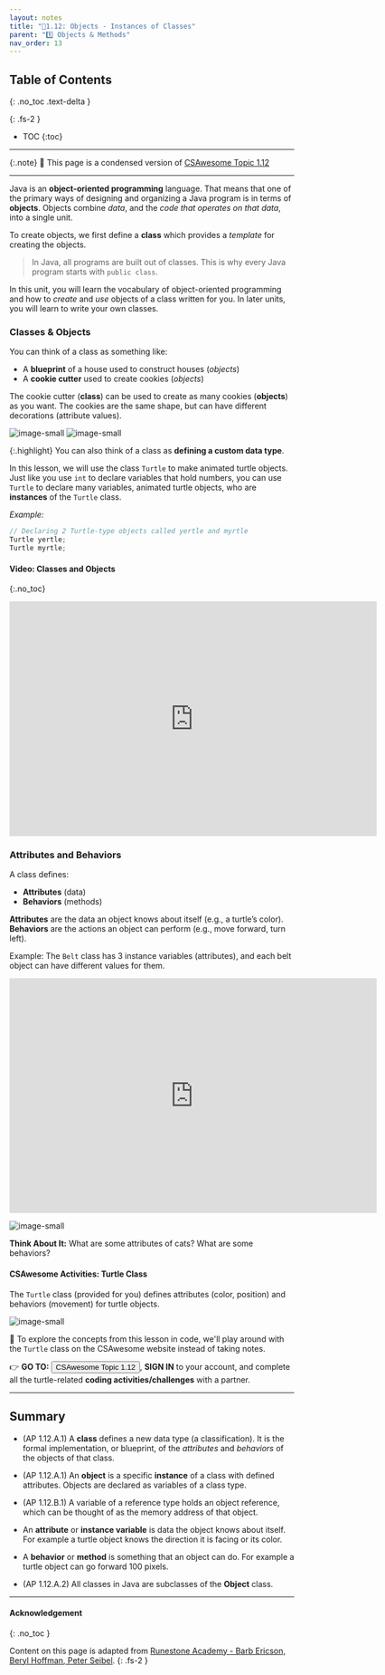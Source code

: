 ```yaml
---
layout: notes
title: "📓1.12: Objects - Instances of Classes" 
parent: "1️⃣ Objects & Methods"
nav_order: 13
---
```


## Table of Contents
{: .no_toc .text-delta }

{: .fs-2 }
- TOC
{:toc}

---

{:.note}
📖 This page is a condensed version of [CSAwesome Topic 1.12](https://runestone.academy/ns/books/published/csawesome2/topic-1-12-objects.html) 

---

Java is an **object-oriented programming** language. That means that one of the primary ways of designing and organizing a Java program is in terms of **objects**. Objects combine _data_, and the _code that operates on that data_, into a single unit.

To create objects, we first define a **class** which provides a _template_ for creating the objects. 
> In Java, all programs are built out of classes. This is why every Java program starts with `public class`.


<!--
Print out the Creature coloring sheets and crayons/markers or bring cookie cutters and playdough to class. Ask students to decorate the turtle cutouts or playdough cutouts. Tell them they have all made objects of the Creature class (or other cookie-cutter shapes). Ask them to assign some attributes such as name and color. Ask them to come up with behavior or method names such as goForward and turn.
-->

In this unit, you will learn the vocabulary of object-oriented programming and how to _create_ and _use_ objects of a class written for you. In later units, you will learn to write your own classes.

### Classes & Objects

You can think of a class as something like:

* A **blueprint** of a house used to construct houses (_objects_)
* A **cookie cutter** used to create cookies (_objects_)

The cookie cutter (**class**) can be used to create as many cookies (**objects**) as you want. The cookies are the same shape, but can have different decorations (attribute values).

![image-small](Figures/blueprint.png)
![image-small](Figures/cookieCutterLabelled.png)

{:.highlight}
You can also think of a class as **defining a custom data type**. 

In this lesson, we will use the class ``Turtle`` to make animated turtle objects. Just like you use ``int`` to declare variables that hold numbers, you can use ``Turtle`` to declare many variables, animated turtle objects, who are **instances** of the ``Turtle`` class. 

_Example:_
```java
// Declaring 2 Turtle-type objects called yertle and myrtle
Turtle yertle;
Turtle myrtle;
```

#### Video: Classes and Objects
{:.no_toc}

<iframe width="650" height="415" src="https://www.youtube.com/embed/64DOwDu5SVo" frameborder="0" allowfullscreen></iframe>

### Attributes and Behaviors

A class defines:

* **Attributes** (data)
* **Behaviors** (methods)

**Attributes** are the data an object knows about itself (e.g., a turtle’s color).
**Behaviors** are the actions an object can perform (e.g., move forward, turn left).

Example: The `Belt` class has 3 instance variables (attributes), and each belt object can have different values for them.

<iframe width="650" height="415" src="https://www.youtube.com/embed/Y9vn6u3901Y" frameborder="0" allowfullscreen></iframe>

![image-small](Figures/catsLabelled.png)

**Think About It:**
What are some attributes of cats? What are some behaviors?

#### CSAwesome Activities: Turtle Class

The `Turtle` class (provided for you) defines attributes (color, position) and behaviors (movement) for turtle objects.

![image-small](Figures/turtleOOD.png)

<div class="task" markdown="block">

🐢 To explore the concepts from this lesson in code, we'll play around with the `Turtle` class on the CSAwesome website instead of taking notes.  

👉 **GO TO:** <a href="https://runestone.academy/ns/books/published/csawesome2/topic-1-12-objects.html"><button class="btn">CSAwesome Topic 1.12</button></a>, **SIGN IN** to your account, and complete all the turtle-related **coding activities/challenges** with a partner. 

</div>

---

## Summary

- (AP 1.12.A.1) A **class** defines a new data type (a classification). It is the formal implementation, or blueprint, of the *attributes* and *behaviors* of the objects of that class.

- (AP 1.12.A.1) An **object** is a specific **instance** of a class with defined attributes. Objects are declared as variables of a class type.

- (AP 1.12.B.1) A variable of a reference type holds an object reference, which can be thought of as the memory address of that object.

- An **attribute** or **instance variable** is data the object knows about itself. For example a turtle object knows the direction it is facing or its color.

- A **behavior** or **method** is something that an object can do.  For example a turtle object can go forward 100 pixels.

- (AP 1.12.A.2) All classes in Java are subclasses of the **Object** class.

---

#### Acknowledgement
{: .no_toc }

Content on this page is adapted from [Runestone Academy - Barb Ericson, Beryl Hoffman, Peter Seibel](https://runestone.academy/ns/books/published/csawesome2/csawesome2.html).
{: .fs-2 }
